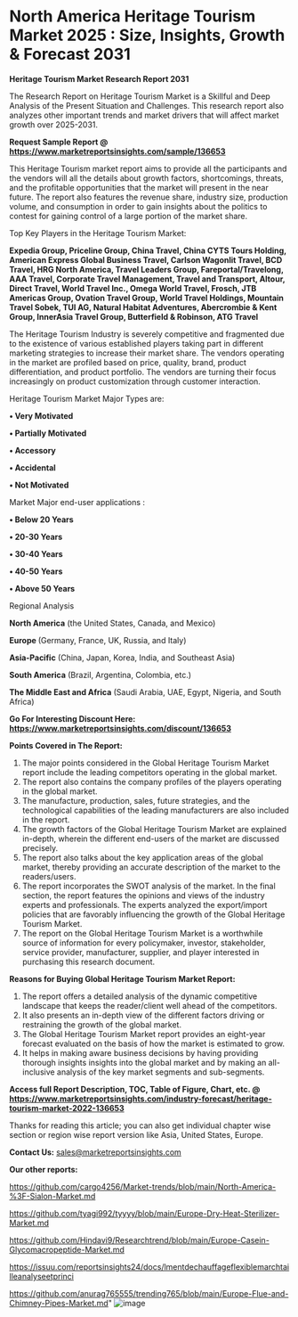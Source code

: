 # North America Heritage Tourism Market 2025 : Size, Insights, Growth & Forecast 2031

<strong>Heritage Tourism Market Research Report 2031</strong>

The Research Report on Heritage Tourism Market is a Skillful and Deep Analysis of the Present Situation and Challenges. This research report also analyzes other important trends and market drivers that will affect market growth over 2025-2031.

<strong>Request Sample Report @ <a href=https://www.marketreportsinsights.com/sample/136653>https://www.marketreportsinsights.com/sample/136653</a></strong>

This Heritage Tourism market report aims to provide all the participants and the vendors will all the details about growth factors, shortcomings, threats, and the profitable opportunities that the market will present in the near future. The report also features the revenue share, industry size, production volume, and consumption in order to gain insights about the politics to contest for gaining control of a large portion of the market share.

Top Key Players in the Heritage Tourism Market:

<strong>Expedia Group, Priceline Group, China Travel, China CYTS Tours Holding, American Express Global Business Travel, Carlson Wagonlit Travel, BCD Travel, HRG North America, Travel Leaders Group, Fareportal/Travelong, AAA Travel, Corporate Travel Management, Travel and Transport, Altour, Direct Travel, World Travel Inc., Omega World Travel, Frosch, JTB Americas Group, Ovation Travel Group, World Travel Holdings, Mountain Travel Sobek, TUI AG, Natural Habitat Adventures, Abercrombie & Kent Group, InnerAsia Travel Group, Butterfield & Robinson, ATG Travel</strong>

The Heritage Tourism Industry is severely competitive and fragmented due to the existence of various established players taking part in different marketing strategies to increase their market share. The vendors operating in the market are profiled based on price, quality, brand, product differentiation, and product portfolio. The vendors are turning their focus increasingly on product customization through customer interaction.

Heritage Tourism Market Major Types are:

<strong>• Very Motivated

• Partially Motivated

• Accessory

• Accidental

• Not Motivated</strong>

Market Major end-user applications :

<strong>• Below 20 Years

• 20-30 Years

• 30-40 Years

• 40-50 Years

• Above 50 Years</strong>

Regional Analysis

</u><strong><b>North America</b></strong> (the United States, Canada, and Mexico)

<strong><b>Europe </b></strong>(Germany, France, UK, Russia, and Italy)

<strong><b>Asia-Pacific</b></strong> (China, Japan, Korea, India, and Southeast Asia)

<strong><b>South America</b></strong> (Brazil, Argentina, Colombia, etc.)

<strong><b>The Middle East and Africa</b></strong> (Saudi Arabia, UAE, Egypt, Nigeria, and South Africa)

<strong>Go For Interesting Discount Here: <a href=https://www.marketreportsinsights.com/discount/136653>https://www.marketreportsinsights.com/discount/136653</a></strong>

<strong>Points Covered in The Report:</strong>
<ol>
  <li>The major points considered in the Global Heritage Tourism Market report include the leading competitors operating in the global market.</li>
  <li>The report also contains the company profiles of the players operating in the global market.</li>
  <li>The manufacture, production, sales, future strategies, and the technological capabilities of the leading manufacturers are also included in the report.</li>
  <li>The growth factors of the Global Heritage Tourism Market are explained in-depth, wherein the different end-users of the market are discussed precisely.</li>
  <li>The report also talks about the key application areas of the global market, thereby providing an accurate description of the market to the readers/users.</li>
  <li>The report incorporates the SWOT analysis of the market. In the final section, the report features the opinions and views of the industry experts and professionals. The experts analyzed the export/import policies that are favorably influencing the growth of the Global Heritage Tourism Market.</li>
  <li>The report on the Global Heritage Tourism Market is a worthwhile source of information for every policymaker, investor, stakeholder, service provider, manufacturer, supplier, and player interested in purchasing this research document.</li>
</ol>
<strong>Reasons for Buying Global Heritage Tourism Market Report:</strong>

<ol>
  <li>The report offers a detailed analysis of the dynamic competitive landscape that keeps the reader/client well ahead of the competitors.</li>
  <li>It also presents an in-depth view of the different factors driving or restraining the growth of the global market.</li>
  <li>The Global Heritage Tourism Market report provides an eight-year forecast evaluated on the basis of how the market is estimated to grow.</li>
  <li>It helps in making aware business decisions by having providing thorough insights insights into the global market and by making an all-inclusive analysis of the key market segments and sub-segments.</li>
</ol>
<strong>Access full Report Description, TOC, Table of Figure, Chart, etc. @ <a href=https://www.marketreportsinsights.com/industry-forecast/heritage-tourism-market-2022-136653>https://www.marketreportsinsights.com/industry-forecast/heritage-tourism-market-2022-136653</a></strong>


Thanks for reading this article; you can also get individual chapter wise section or region wise report version like Asia, United States, Europe.

<strong>Contact Us:</strong>
sales@marketreportsinsights.com

<strong>Our other reports:</strong>

<a href=https://github.com/cargo4256/Market-trends/blob/main/North-America-%3F-Sialon-Market.md>https://github.com/cargo4256/Market-trends/blob/main/North-America-%3F-Sialon-Market.md</a>

<a href=https://github.com/tyagi992/tyyyy/blob/main/Europe-Dry-Heat-Sterilizer-Market.md>https://github.com/tyagi992/tyyyy/blob/main/Europe-Dry-Heat-Sterilizer-Market.md</a>

<a href=https://github.com/Hindavi9/Researchtrend/blob/main/Europe-Casein-Glycomacropeptide-Market.md>https://github.com/Hindavi9/Researchtrend/blob/main/Europe-Casein-Glycomacropeptide-Market.md</a>

<a href=https://issuu.com/reportsinsights24/docs/lmentdechauffageflexiblemarchtailleanalyseetprinci>https://issuu.com/reportsinsights24/docs/lmentdechauffageflexiblemarchtailleanalyseetprinci</a>

<a href=https://github.com/anurag765555/trending765/blob/main/Europe-Flue-and-Chimney-Pipes-Market.md>https://github.com/anurag765555/trending765/blob/main/Europe-Flue-and-Chimney-Pipes-Market.md</a>"
![image](https://github.com/user-attachments/assets/65c9b178-b1d2-42e1-b0c4-41d0f0b77887)
